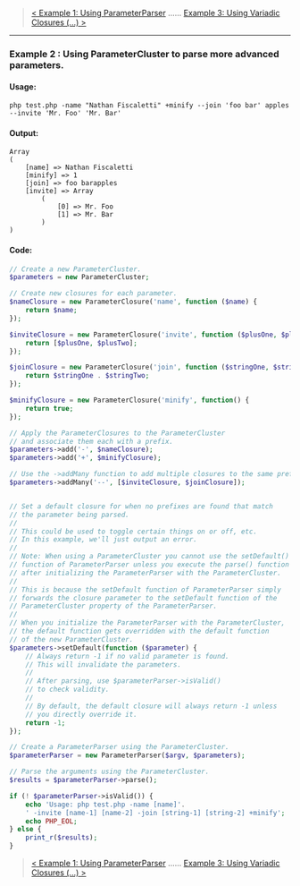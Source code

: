 > [< Example 1: Using ParameterParser](https://github.com/nathan-fiscaletti/parameterparser/blob/master/examples/Example1.md) ...... [Example 3: Using Variadic Closures (...) >](https://github.com/nathan-fiscaletti/parameterparser/blob/master/examples/Example3.md)

----
### Example 2 : Using ParameterCluster to parse more advanced parameters.

#### Usage: 
    php test.php -name "Nathan Fiscaletti" +minify --join 'foo bar' apples --invite 'Mr. Foo' 'Mr. Bar'
#### Output:
    Array
    (
        [name] => Nathan Fiscaletti
        [minify] => 1
        [join] => foo barapples
        [invite] => Array
            (
                [0] => Mr. Foo
                [1] => Mr. Bar
            )
    )
#### Code:
```php
// Create a new ParameterCluster.
$parameters = new ParameterCluster;

// Create new closures for each parameter.
$nameClosure = new ParameterClosure('name', function ($name) {
    return $name;
});

$inviteClosure = new ParameterClosure('invite', function ($plusOne, $plusTwo) {
    return [$plusOne, $plusTwo];
});

$joinClosure = new ParameterClosure('join', function ($stringOne, $stringTwo) {
    return $stringOne . $stringTwo;
});

$minifyClosure = new ParameterClosure('minify', function() {
    return true;
});

// Apply the ParameterClosures to the ParameterCluster
// and associate them each with a prefix.
$parameters->add('-', $nameClosure);
$parameters->add('+', $minifyClosure);

// Use the ->addMany function to add multiple closures to the same prefix.
$parameters->addMany('--', [$inviteClosure, $joinClosure]);


// Set a default closure for when no prefixes are found that match
// the parameter being parsed. 
// 
// This could be used to toggle certain things on or off, etc.
// In this example, we'll just output an error.
// 
// Note: When using a ParameterCluster you cannot use the setDefault()
// function of ParameterParser unless you execute the parse() function
// after initializing the ParameterParser with the ParameterCluster.
// 
// This is because the setDefault function of ParameterParser simply
// forwards the closure parameter to the setDefault function of the
// ParameterCluster property of the ParameterParser.
// 
// When you initialize the ParameterParser with the ParameterCluster,
// the default function gets overridden with the default function 
// of the new ParameterCluster. 
$parameters->setDefault(function ($parameter) {
    // Always return -1 if no valid parameter is found.
    // This will invalidate the parameters.
    // 
    // After parsing, use $parameterParser->isValid()
    // to check validity.
    // 
    // By default, the default closure will always return -1 unless
    // you directly override it.
    return -1;
});

// Create a ParameterParser using the ParameterCluster.
$parameterParser = new ParameterParser($argv, $parameters);

// Parse the arguments using the ParameterCluster.
$results = $parameterParser->parse();

if (! $parameterParser->isValid()) {
    echo 'Usage: php test.php -name [name]'.
    ' -invite [name-1] [name-2] -join [string-1] [string-2] +minify';
    echo PHP_EOL;
} else {
    print_r($results);
}
```

> [< Example 1: Using ParameterParser](https://github.com/nathan-fiscaletti/parameterparser/blob/master/examples/Example1.md) ...... [Example 3: Using Variadic Closures (...) >](https://github.com/nathan-fiscaletti/parameterparser/blob/master/examples/Example3.md)
